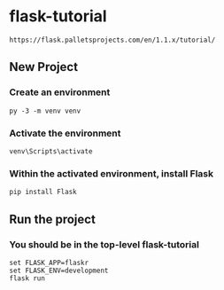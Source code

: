 # flask-tutorial
    https://flask.palletsprojects.com/en/1.1.x/tutorial/

## New Project

### Create an environment   
    py -3 -m venv venv

### Activate the environment
    venv\Scripts\activate

### Within the activated environment, install Flask
    pip install Flask

## Run the project

### You should be in the top-level flask-tutorial
    set FLASK_APP=flaskr
    set FLASK_ENV=development
    flask run